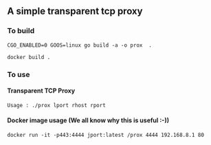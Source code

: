 ## A simple transparent tcp proxy

### To build 

```CGO_ENABLED=0 GOOS=linux go build -a -o prox  .```

```docker build .```

### To use

#### Transparent TCP Proxy

```Usage : ./prox lport rhost rport```

#### Docker image usage (We all know why this is useful :-))

```docker run -it -p443:4444 jport:latest /prox 4444 192.168.8.1 80```
